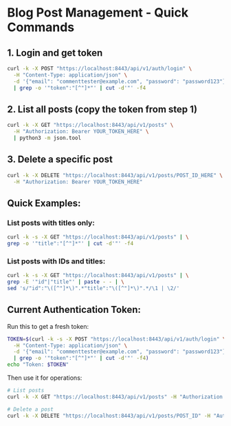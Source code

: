 # Blog Post Management - Quick Commands

## 1. Login and get token
```bash
curl -k -X POST "https://localhost:8443/api/v1/auth/login" \
  -H "Content-Type: application/json" \
  -d '{"email": "commenttester@example.com", "password": "password123"}' \
  | grep -o '"token":"[^"]*"' | cut -d'"' -f4
```

## 2. List all posts (copy the token from step 1)
```bash
curl -k -X GET "https://localhost:8443/api/v1/posts" \
  -H "Authorization: Bearer YOUR_TOKEN_HERE" \
  | python3 -m json.tool
```

## 3. Delete a specific post
```bash
curl -k -X DELETE "https://localhost:8443/api/v1/posts/POST_ID_HERE" \
  -H "Authorization: Bearer YOUR_TOKEN_HERE"
```

## Quick Examples:

### List posts with titles only:
```bash
curl -k -s -X GET "https://localhost:8443/api/v1/posts" | \
grep -o '"title":"[^"]*"' | cut -d'"' -f4
```

### List posts with IDs and titles:
```bash
curl -k -s -X GET "https://localhost:8443/api/v1/posts" | \
grep -E '"id"|"title"' | paste - - | \
sed 's/"id":"\([^"]*\)".*"title":"\([^"]*\)".*/\1 | \2/'
```

## Current Authentication Token:
Run this to get a fresh token:
```bash
TOKEN=$(curl -k -s -X POST "https://localhost:8443/api/v1/auth/login" \
  -H "Content-Type: application/json" \
  -d '{"email": "commenttester@example.com", "password": "password123"}' \
  | grep -o '"token":"[^"]*"' | cut -d'"' -f4)
echo "Token: $TOKEN"
```

Then use it for operations:
```bash
# List posts
curl -k -X GET "https://localhost:8443/api/v1/posts" -H "Authorization: Bearer $TOKEN"

# Delete a post
curl -k -X DELETE "https://localhost:8443/api/v1/posts/POST_ID" -H "Authorization: Bearer $TOKEN"
```
